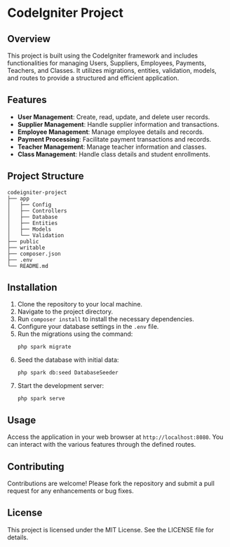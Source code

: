 # CodeIgniter Project

## Overview
This project is built using the CodeIgniter framework and includes functionalities for managing Users, Suppliers, Employees, Payments, Teachers, and Classes. It utilizes migrations, entities, validation, models, and routes to provide a structured and efficient application.

## Features
- **User Management**: Create, read, update, and delete user records.
- **Supplier Management**: Handle supplier information and transactions.
- **Employee Management**: Manage employee details and records.
- **Payment Processing**: Facilitate payment transactions and records.
- **Teacher Management**: Manage teacher information and classes.
- **Class Management**: Handle class details and student enrollments.

## Project Structure
```
codeigniter-project
├── app
│   ├── Config
│   ├── Controllers
│   ├── Database
│   ├── Entities
│   ├── Models
│   └── Validation
├── public
├── writable
├── composer.json
├── .env
└── README.md
```

## Installation
1. Clone the repository to your local machine.
2. Navigate to the project directory.
3. Run `composer install` to install the necessary dependencies.
4. Configure your database settings in the `.env` file.
5. Run the migrations using the command:
   ```
   php spark migrate
   ```
6. Seed the database with initial data:
   ```
   php spark db:seed DatabaseSeeder
   ```
7. Start the development server:
   ```
   php spark serve
   ```

## Usage
Access the application in your web browser at `http://localhost:8080`. You can interact with the various features through the defined routes.

## Contributing
Contributions are welcome! Please fork the repository and submit a pull request for any enhancements or bug fixes.

## License
This project is licensed under the MIT License. See the LICENSE file for details.